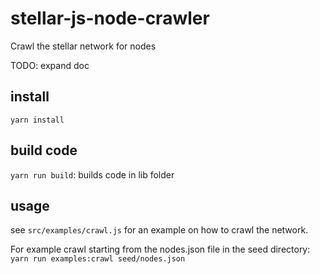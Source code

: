 # stellar-js-node-crawler

Crawl the stellar network for nodes

TODO: expand doc

## install
`yarn install`

## build code
`yarn run build`: builds code in lib folder

## usage

see `src/examples/crawl.js` for an example on how to crawl the network.

For example crawl starting from the nodes.json file in the seed directory: `yarn run examples:crawl seed/nodes.json`